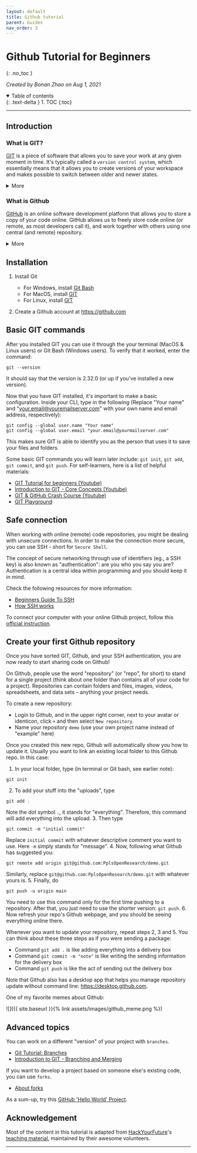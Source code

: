 ```yaml
---
layout: default
title: Github tutorial
parent: Guides
nav_order: 3
---
```


# Github Tutorial for Beginners
{: .no_toc }

*Created by Bonan Zhao on Aug 1, 2021*

<details open markdown="block">
  <summary>
    Table of contents
  </summary>
  {: .text-delta }
1. TOC
{:toc}
</details>

---

## Introduction

### What is GIT?

[GIT](https://git-scm.com) is a piece of software that allows you to save your work at any given moment in time. It's typically called a `version control system`, which essentially means that it allows you to create versions of your workspace and makes possible to switch between older and newer states.

<details markdown="block">
<summary>More</summary>
You can think of it like a video game. You get to a certain point in the game, after hours of struggle. You're really proud of how far you've come, and don't want to do it over again in case you die. So you decide to save your game. If something bad happens after that point you can always reload your game and start from that point on.

This is exactly what happens with GIT: however, instead of calling it saving your game we call it committing your changes. A "change" is a code modification you made within a working day.

If you ever would want to go back to a previous game save you can make GIT help you do so by checking out to that commit. You will learn more about that in the next sections.

Check out the following short clip to learn about the essentials of GIT:

* [GIT explained in 100 seconds](https://www.youtube.com/watch?v=hwP7WQkmECE)
</details>

### What is Github

[GitHub](https://github.com) is an online software development platform that allows you to store a copy of your code online.
GitHub allows us to freely store code online (or remote, as most developers call it), and work together with others using one central (and remote) repository.

<details markdown="block">
<summary>More</summary>

* To learn more about Github: [What is GitHub? on Youtube](https://www.youtube.com/watch?v=w3jLJU7DT5E)
* [GIT Good: A Practical Introduction to GIT and GitHub I](https://codeburst.io/git-good-part-a-e0d826286a2a)
* [GIT Good: A Practical Introduction to GIT and GitHub II](https://codeburst.io/git-good-a-practical-introduction-to-git-and-github-in-git-we-trust-f18fa263ec48)
</details>


## Installation

1. Install Git
    * For Windows, install [Git Bash](https://git-scm.com/download/win)
    * For MacOS, install [GIT](https://git-scm.com/download/mac)
    * For Linux, install [GIT](https://git-scm.com/download/linux)

2. Create a Github account at <https://github.com>

## Basic GIT commands

After you installed GIT you can use it through the your terminal (MacOS & Linux users) or Git Bash (Windows users). To verify that it worked, enter the command:

  `git --version`

It should say that the version is 2.32.0 (or up if you've installed a new version).

Now that you have GIT installed, it's important to make a basic configuration. Inside your CLI, type in the following (Replace "Your name" and "your.email@youremailserver.com" with your own name and email address, respectively):

  ```
  git config --global user.name "Your name"
  git config --global user.email "your.email@yourmailserver.com"
  ```

This makes sure GIT is able to identify you as the person that uses it to save your files and folders.

Some basic GIT commands you will learn later include: `git init`, `git add`, `git commit`, and `git push`. For self-learners, here is a list of helpful materials:

* [GIT Tutorial for beginners (Youtube)](https://www.youtube.com/watch?v=HVsySz-h9r4)
* [Introduction to GIT - Core Concepts (Youtube)](https://www.youtube.com/watch?v=uR6G2v_WsRA)
* [GIT & GitHub Crash Course (Youtube)](https://www.youtube.com/watch?v=SWYqp7iY_Tc)
* [GIT Playground](https://git-school.github.io/visualizing-git/)

## Safe connection

When working with online (remote) code repositories, you might be dealing with unsecure connections. In order to make the connection more secure, you can use SSH - short for `Secure Shell`.

The concept of secure networking through use of identifiers (eg., a SSH key) is also known as "authentication": are you who you say you are? Authentication is a central idea within programming and you should keep it in mind.

Check the following resources for more information:

* [Beginners Guide To SSH](https://www.youtube.com/watch?v=qWKK_PNHnnA)
* [How SSH works](https://www.youtube.com/watch?v=zlv9dI-9g1U)

To connect your computer with your online Github project, follow this [official instruction](https://docs.github.com/en/github/authenticating-to-github/connecting-to-github-with-ssh).

## Create your first Github repository

Once you have sorted GIT, Github, and your SSH authentication, you are now ready to start sharing code on Github!

On Github, people use the word "repository" (or "repo", for short) to stand for a single project (think about one folder than contains all of your code for a project). Repositories can contain folders and files, images, videos, spreadsheets, and data sets – anything your project needs.

To create a new repository:

* Login to Github, and in the upper right corner, next to your avatar or identicon, click `+` and then select `New repository`.
* Name your repository `demo` (use your own project name instead of "example" here)

Once you created this new repo, Github will automatically show you how to update it. Usually you want to link an existing local folder to this Github repo. In this case:

1. In your local folder, type (in terminal or Git bash, see earlier note):
  ```
  git init
  ```
2. To add your stuff into the "uploads", type
  ```
  git add .
  ```
  Note the dot symbol `.`, it stands for "everything". Therefore, this command will add everything into the upload.
3. Then type
  ```
  git commit -m "initial commit"
  ```
  Replace `initial commit` with whatever descriptive comment you want to use. Here `-m` simply stands for "message".
4. Now, following what Github has suggested you:
  ```
  git remote add origin git@github.com:PplsOpenResearch/demo.git
  ```
  Similarly, replace `git@github.com:PplsOpenResearch/demo.git` with whatever yours is.
5. Finally, do
  ```
  git push -u origin main
  ```
  You need to use this command only for the first time pushing to a repository. After that, you just need to use the shorter version: `git push`.
6. Now refresh your repo's Github webpage, and you should be seeing everything online there.

Whenever you want to update your repository, repeat steps 2, 3 and 5. You can think about these three steps as if you were sending a package:

* Command `git add .` is like adding everything into a delivery box
* Command `git commit -m "note"` is like writing the sending information for the delivery box
* Command `git push` is like the act of sending out the delivery box

Note that Github also has a desktop app that helps you manage repository update without command line: <https://desktop.github.com>.

One of my favorite memes about Github:

![]({{ site.baseurl }}{% link assets/images/github_meme.png %})

## Advanced topics

You can work on a different "version" of your project with `branches`.

- [Git Tutorial: Branches](https://www.youtube.com/watch?v=sgzkY5vFKQQ)
- [Introduction to GIT - Branching and Merging](https://www.youtube.com/watch?v=FyAAIHHClqI)

If you want to develop a project based on someone else's existing code, you can use `forks`.

- [About forks](https://docs.github.com/en/github/collaborating-with-pull-requests/working-with-forks/about-forks)

As a sum-up, try this [GitHub 'Hello World' Project](https://guides.github.com/activities/hello-world/).

## Acknowledgement

Most of the content in this tutorial is adapted from [HackYourFuture](https://github.com/HackYourFuture)'s [teaching material](https://github.com/HackYourFuture/HTML-CSS/blob/master/Week2/README.md), maintained by their awesome volunteers.

---

<!-- [Next: Open research data and materials]({{ site.baseurl }}{% link docs/guides/open_data.md %}) -->
